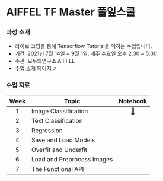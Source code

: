 # AIFFEL TF Master 풀잎스쿨
### 과정 소개
- 라이브 코딩을 통해 Tensorflow Tutorial을 익히는 수업입니다.
- 기간: 2021년 7월 14일 ~ 9월 1일, 매주 수요일 오후 2:30 ~ 5:30
- 주관: 모두의연구소 AIFFEL
- [수업 소개 페이지 ↗️](https://www.notion.so/modulabs/TF-Master-TF-aa8d18073e1646a1becf19fb7bb1d694)

### 수업 자료
|Week|Topic|Notebook|
|:--:|--|:--:|
|1|Image Classification|[📔](https://github.com/kec0130/AIFFEL_TFMaster/blob/main/tf01_image_classification.ipynb)|
|2|Text Classification||
|3|Regression||
|4|Save and Load Models||
|5|Overfit and Underfit||
|6|Load and Preprocess Images||
|7|The Functional API||